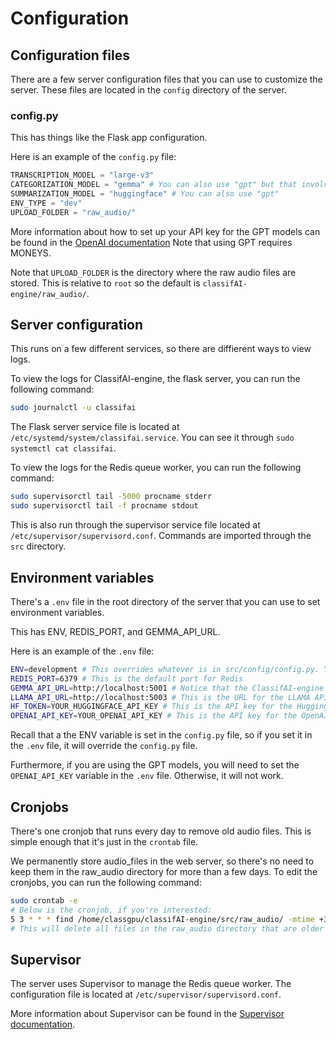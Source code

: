 # Configuration

## Configuration files

There are a few server configuration files that you can use to customize the server. These files are located in the `config` directory of the server.

### config.py
This has things like the Flask app configuration.

Here is an example of the `config.py` file:

```python
TRANSCRIPTION_MODEL = "large-v3"
CATEGORIZATION_MODEL = "gemma" # You can also use "gpt" but that involves setting up your API key
SUMMARIZATION_MODEL = "huggingface" # You can also use "gpt"
ENV_TYPE = "dev"
UPLOAD_FOLDER = "raw_audio/"
```

More information about how to set up your API key for the GPT models can be found in the [OpenAI documentation](https://github.com/openai/openai-python)
Note that using GPT requires MONEYS.

Note that `UPLOAD_FOLDER` is the directory where the raw audio files are stored. This is relative to `root` so the default is `classifAI-engine/raw_audio/`.

## Server configuration

This runs on a few different services, so there are diffierent ways to view logs. 

To view the logs for ClassifAI-engine, the flask server, you can run the following command:

```bash
sudo journalctl -u classifai
```

The Flask server service file is located at `/etc/systemd/system/classifai.service`.
You can see it through `sudo systemctl cat classifai`.

To view the logs for the Redis queue worker, you can run the following command:

```bash
sudo supervisorctl tail -5000 procname stderr
sudo supervisorctl tail -f procname stdout
```

This is also run through the supervisor service file located at `/etc/supervisor/supervisord.conf`.
Commands are imported through the `src` directory.

## Environment variables

There's a `.env` file in the root directory of the server that you can use to set environment variables. 

This has ENV, REDIS_PORT, and GEMMA_API_URL.

Here is an example of the `.env` file:

```bash
ENV=development # This overrides whatever is in src/config/config.py. You can delete this line if you want to use the config.py file
REDIS_PORT=6379 # This is the default port for Redis
GEMMA_API_URL=http://localhost:5001 # Notice that the ClassifAI-engine Flask app is running on port 5000 by default, so the GEMMA API is running on port 5001
LLAMA_API_URL=http://localhost:5003 # This is the URL for the LLAMA API
HF_TOKEN=YOUR_HUGGINGFACE_API_KEY # This is the API key for the HuggingFace API
OPENAI_API_KEY=YOUR_OPENAI_API_KEY # This is the API key for the OpenAI API (Optional)
```
Recall that a the ENV variable is set in the `config.py` file, so if you set it in the `.env` file, it will override the `config.py` file. 

Furthermore, if you are using the GPT models, you will need to set the `OPENAI_API_KEY` variable in the `.env` file. Otherwise, it will not work.

## Cronjobs

There's one cronjob that runs every day to remove old audio files. This is simple enough that it's just in the `crontab` file.

We permanently store audio_files in the web server, so there's no need to keep them in the raw_audio directory for more than a few days.
To edit the cronjobs, you can run the following command:

```bash
sudo crontab -e
# Below is the cronjob, if you're interested:
5 3 * * * find /home/classgpu/classifAI-engine/src/raw_audio/ -mtime +3 -type f -delete
# This will delete all files in the raw_audio directory that are older than 3 days, every day at 3:05 AM
```

## Supervisor

The server uses Supervisor to manage the Redis queue worker. The configuration file is located at `/etc/supervisor/supervisord.conf`.

More information about Supervisor can be found in the [Supervisor documentation](http://supervisord.org/).